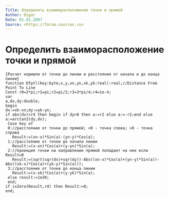 ```yaml
---
Title: Определить взаиморасположение точки и прямой
Author: Digar
Date: 01.01.2007
Source: <https://forum.sources.ru>
---
```



Определить взаиморасположение точки и прямой
============================================


    {Расчет нормали от точки до линии и расстояния от начала и до конца линии}
    function Dfptl(key:byte;x,y,xn,yn,xk,yk:real):real;//Distance From Point To Line
    Const r0=2*pi;r1=pi;r2=pi/2;r3=3*pi/4;r4=1e-4;
    var
    a,dx,dy:double;
    begin
    dx:=xk-xn;dy:=yk-yn;
    if abs(dx)<r4 then begin if dy>0 then a:=r2 else a:=-r2;end else a:=arctan2(dy,dx);
     Case key of
     0://расстояние от точки до прямой; <0 - точка слева; >0 - точка справа
       Result:=(xn-x)*Sin(a)-(yn-y)*Cos(a);
     1://расстояние от точки до начала линии
       Result:=(x-xn)*Cos(a)+(y-yn)*Sin(a);
     2://проекция точки на направление прямой попадает на нее если Result=0
       Result:=(sqrt(sqr(dx)+sqr(dy))-Abs((xn-x)*Cos(a)+(yn-y)*Sin(a))-Abs((xk-x)*Cos(a)+(yk-y)*Sin(a)));
     3://расстояние от точки до конца линии
       Result:=(x-xk)*Cos(a)+(y-yk)*Sin(a);
     else result:=1e30;
     end;
    if isZero(Result,r4) then Result:=0;
    end;

